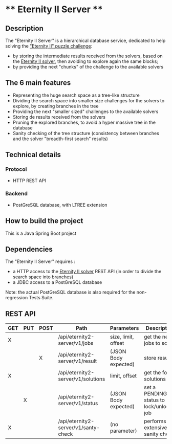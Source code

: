 #  ** Eternity II Server **

## Description

The "Eternity II Server" is a hierarchical database service, dedicated to help solving the ["Eternity II" puzzle challenge](https://en.wikipedia.org/wiki/Eternity_II_puzzle):
  - by storing the intermediate results received from the solvers, based on the [Eternity II solver](https://github.com/yfirmy/eternity2-solver), then avoiding to explore again the same blocks;
  - by providing the next "chunks" of the challenge to the available solvers

## The 6 main features

 - Representing the huge search space as a tree-like structure
 - Dividing the search space into smaller size challenges for the solvers to explore, by creating branches in the tree
 - Providing the next "smaller sized" challenges to the available solvers
 - Storing de results received from the solvers 
 - Pruning the explored branches, to avoid a hyper massive tree in the database
 - Sanity checking of the tree structure (consistency between branches and the solver "breadth-first search" results)
 
 ## Technical details
 
 ### Protocol
  - HTTP REST API
  
 ### Backend
  - PostGreSQL database, with LTREE extension
 
 ## How to build the project
 
 This is a Java Spring Boot project 
 
 ## Dependencies
  
 The "Eternity II Server" requires  :
  - a HTTP access to the [Eternity II solver](https://github.com/yfirmy/eternity2-solver) REST API (in order to divide the search space into branches)
  - a JDBC access to a PostGreSQL database
  
 Note: the actual PostGreSQL database is also required for the non-regression Tests Suite.
  
 ## REST API
 
 | GET | PUT | POST | Path                                 | Parameters           | Description                                  |
 |-----|-----|------|--------------------------------------|----------------------|----------------------------------------------|
 | X   |     |      | /api/eternity2-server/v1/jobs        | size, limit, offset  | get the next jobs to solve                   |
 |     |     |   X  | /api/eternity2-server/v1/result      | (JSON Body expected) | store results                                |
 | X   |     |      | /api/eternity2-server/v1/solutions   | limit, offset        | get the found solutions                      |
 |     |  X  |      | /api/eternity2-server/v1/status      | (JSON Body expected) | set a PENDING/GO status to lock/unlock a job |
 | X   |     |      | /api/eternity2-server/v1/santy-check | (no parameter)       | performs an extensive sanity check           |
 


